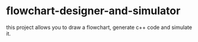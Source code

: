 # flowchart-designer-and-simulator
this project allows you to draw a flowchart, generate c++ code and simulate it.
